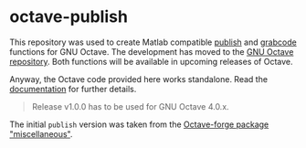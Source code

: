 # octave-publish

This repository was used to create Matlab compatible [publish][]
and [grabcode][] functions for GNU Octave.
The development has moved to the [GNU Octave repository][].
Both functions will be available in upcoming releases of Octave.

Anyway, the Octave code provided here works standalone.
Read the [documentation][] for further details.

> Release v1.0.0 has to be used for GNU Octave 4.0.x.

The initial `publish` version was taken from the
[Octave-forge package "miscellaneous"]( http://octave.sourceforge.net/miscellaneous/function/publish.html).

[publish]: https://www.mathworks.com/help/matlab/ref/publish.html
[grabcode]: https://www.mathworks.com/help/matlab/ref/grabcode.html
[GNU Octave repository]: http://hg.savannah.gnu.org/hgweb/octave/rev/b6f482e29afd
[documentation]: https://rawgit.com/siko1056/octave-publish/master/doc/publish.html
